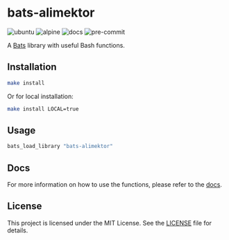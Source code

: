 # bats-alimektor #

![ubuntu](https://github.com/Alimektor/bats-alimektor/actions/workflows/ubuntu.yml/badge.svg) ![alpine](https://github.com/Alimektor/bats-alimektor/actions/workflows/alpine.yml/badge.svg) ![docs](https://github.com/Alimektor/bats-alimektor/actions/workflows/docs.yml/badge.svg) ![pre-commit](https://github.com/Alimektor/bats-alimektor/actions/workflows/pre-commit.yml/badge.svg)

A [Bats](https://github.com/bats-core/bats-core) library with useful Bash functions.

## Installation ##

```bash
make install
```

Or for local installation:

```bash
make install LOCAL=true
```

## Usage ##

```bash
bats_load_library "bats-alimektor"
```

## Docs ##

For more information on how to use the functions, please refer to the [docs](docs/functions.md).

## License ##

This project is licensed under the MIT License. See the [LICENSE](LICENSE.md) file for details.

